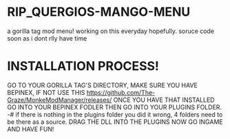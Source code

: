 # RIP_QUERGIOS-MANGO-MENU
a gorilla tag mod menu! working on this everyday hopefully.
soruce code soon as i dont rlly have time

# INSTALLATION PROCESS!
GO TO YOUR GORILLA TAG'S DIRECTORY,
MAKE SURE YOU HAVE BEPINEX, IF NOT USE THIS https://github.com/The-Graze/MonkeModManager/releases/
ONCE YOU HAVE THAT INSTALLED GO INTO YOUR BEPINEX FODLER THEN GO INTO YOUR PLUGINS FOLDER.
-# if there is nothing in the plugins folder you did it wrong, 4 folders need to be there as a source.
DRAG THE DLL INTO THE PLUGINS
NOW GO INGAME AND HAVE FUN!
